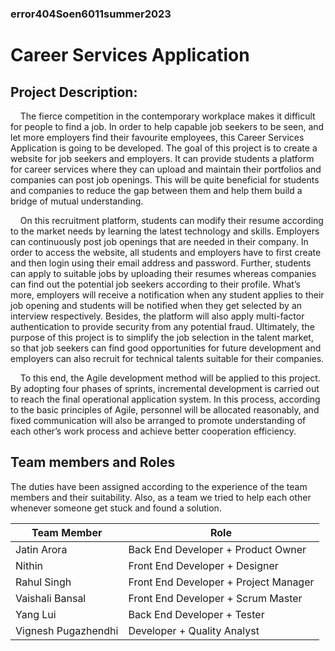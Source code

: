 ### error404Soen6011summer2023
# Career Services Application
## Project Description:
&nbsp;&nbsp;&nbsp;&nbsp;The fierce competition in the contemporary workplace makes it difficult for people to find a job. In order to help capable job seekers to be seen, and let more employers find their favourite employees, this Career Services Application is going to be developed. The goal of this project is to create a website for job seekers and employers. It can provide students a platform for career services where they can upload and maintain their portfolios and companies can post job openings. This will be quite beneficial for students and companies to reduce the gap between them and help them build a bridge of mutual understanding. 

&nbsp;&nbsp;&nbsp;&nbsp;On this recruitment platform, students can modify their resume according to the market needs by learning the latest technology and skills. Employers can continuously post job openings that are needed in their company. In order to access the website, all  students and employers have to first create and then login using their email address and password. Further, students can apply to suitable jobs by uploading their resumes whereas companies can find out the potential job seekers according to their profile. What’s more, employers will receive a notification when any student applies to their job opening and students will be notified when they get selected by an interview respectively. Besides, the platform will also apply multi-factor authentication to provide security from any potential fraud. Ultimately, the purpose of this project is to simplify the job selection in the talent market, so that job seekers can find good opportunities for future development and employers can also recruit for technical talents suitable for their companies.

&nbsp;&nbsp;&nbsp;&nbsp;To this end, the Agile development method will be applied to this project. By adopting four phases of sprints, incremental development is carried out to reach the final operational application system. In this process, according to the basic principles of Agile, personnel will be allocated reasonably, and fixed communication will also be arranged to promote understanding of each other’s work process and achieve better cooperation efficiency. 

## Team members and Roles
The duties have been assigned according to the experience of the team members and their suitability. Also, as a team we tried to help each other whenever someone get stuck and  found a solution.

| Team Member         | Role                                     |
|---------------------|------------------------------------------|
| Jatin Arora         | Back End Developer + Product Owner       |
| Nithin              | Front End Developer + Designer           |
| Rahul Singh         | Front End Developer +  Project Manager   |
| Vaishali Bansal     | Front End Developer + Scrum Master       | 
| Yang Lui            | Back End Developer +  Tester             |
| Vignesh Pugazhendhi | Developer + Quality Analyst              |



